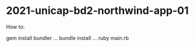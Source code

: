 # 2021-unicap-bd2-northwind-app-01

How to:

gem install bundler
...
bundle install
...
ruby main.rb